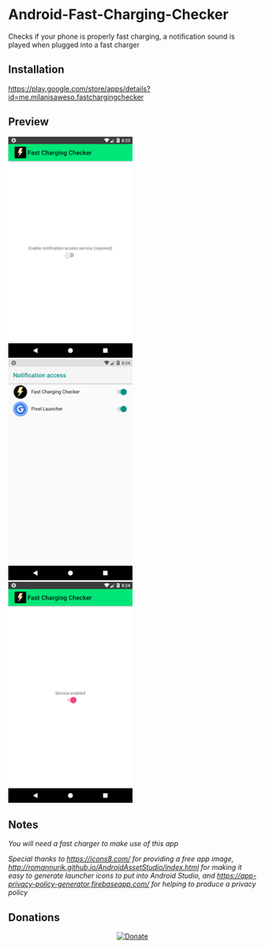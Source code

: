 # Android-Fast-Charging-Checker
Checks if your phone is properly fast charging, a notification sound is played when plugged into a fast charger

## Installation
https://play.google.com/store/apps/details?id=me.milanisaweso.fastchargingchecker

## Preview
<img src="https://github.com/milan102/Android-Fast-Charging-Checker/blob/master/preview/screenshot_1.png" width="50%">

<img src="https://github.com/milan102/Android-Fast-Charging-Checker/blob/master/preview/screenshot_2.png" width="50%">

<img src="https://github.com/milan102/Android-Fast-Charging-Checker/blob/master/preview/screenshot_3.png" width="50%">


## Notes

*You will need a fast charger to make use of this app*

*Special thanks to https://icons8.com/  for providing a free app image, http://romannurik.github.io/AndroidAssetStudio/index.html for making it easy to generate launcher icons to put into Android Studio, and https://app-privacy-policy-generator.firebaseapp.com/ for helping to produce a privacy policy*


## Donations
<p align="center">
<a href="https://www.paypal.com/cgi-bin/webscr?cmd=_donations&business=HL3P4UC2JKEAN&lc=US&item_name=Milan%27s%20Software&currency_code=USD&bn=PP%2dDonationsBF%3abtn_donateCC_LG%2egif%3aNonHosted"><img src="https://www.paypalobjects.com/en_US/i/btn/btn_donateCC_LG.gif" alt="Donate"/></a>
</p>
